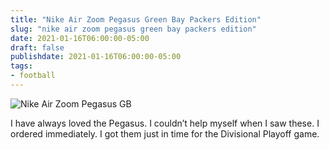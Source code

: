 ```yaml
---
title: "Nike Air Zoom Pegasus Green Bay Packers Edition"
slug: "nike air zoom pegasus green bay packers edition"
date: 2021-01-16T06:00:00-05:00
draft: false
publishdate: 2021-01-16T06:00:00-05:00
tags:
- football
---
```


![Nike Air Zoom Pegasus GB](/img/gb-air-zoom-pegasus.jpeg)

I have always loved the Pegasus. I couldn’t help myself when I saw these. I ordered immediately. I got them just in time for the Divisional Playoff game.
